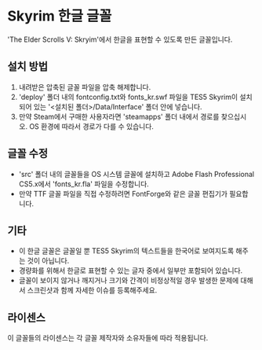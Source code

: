 Skyrim 한글 글꼴
===============
'The Elder Scrolls V: Skryim'에서 한글을 표현할 수 있도록 만든 글꼴입니다.

설치 방법
--------
1. 내려받은 압축된 글꼴 파일을 압축 해제합니다.
2. 'deploy' 폴더 내의 fontconfig.txt와 fonts_kr.swf 파일을 TES5 Skyrim이 설치되어 있는 '<설치된 폴더>/Data/Interface' 폴더 안에 넣습니다.
3. 만약 Steam에서 구매한 사용자라면 'steamapps' 폴더 내에서 경로를 찾으십시오. OS 환경에 따라서 경로가 다를 수 있습니다.

글꼴 수정
--------
* 'src' 폴더 내의 글꼴들을 OS 시스템 글꼴에 설치하고 Adobe Flash Professional CS5.x에서 'fonts_kr.fla' 파일을 수정합니다.
* 만약 TTF 글꼴 파일을 직접 수정하려면 FontForge와 같은 글꼴 편집기가 필요합니다.

기타
----
* 이 한글 글꼴은 글꼴일 뿐 TES5 Skyrim의 텍스트들을 한국어로 보여지도록 해주는 것이 아닙니다.
* 경량화를 위해서 한글로 표현할 수 있는 글자 중에서 일부만 포함되어 있습니다.
* 글꼴이 보이지 않거나 깨지거나 크기와 간격이 비정상적일 경우 발생한 문제에 대해서 스크린샷과 함께 자세한 이슈를 등록해주세요.

라이센스
-------
이 글꼴들의 라이센스는 각 글꼴 제작자와 소유자들에 따라 적용됩니다.


[github]:https://github.com/Bruteforce/Skyrim-Korean-Fonts
[home]:http://jiyoon.unfix.net/
